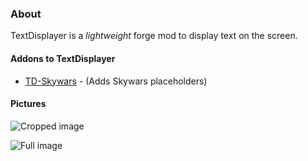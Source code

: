 ### About

TextDisplayer is a _lightweight_ forge mod to display text on the
screen.

#### Addons to TextDisplayer

- [TD-Skywars](https://github.com/boomboompower/TD-SkywarsAddon) - (Adds
  Skywars placeholders)


#### Pictures

![Cropped image](http://i.imgur.com/zlFYgkG.png)

![Full image](http://i.imgur.com/4BTPOp6.png)
